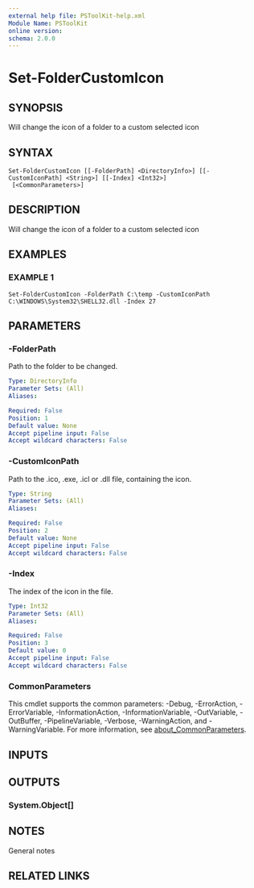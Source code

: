 ```yaml
---
external help file: PSToolKit-help.xml
Module Name: PSToolKit
online version:
schema: 2.0.0
---
```


# Set-FolderCustomIcon

## SYNOPSIS
Will change the icon of a folder to a custom selected icon

## SYNTAX

```
Set-FolderCustomIcon [[-FolderPath] <DirectoryInfo>] [[-CustomIconPath] <String>] [[-Index] <Int32>]
 [<CommonParameters>]
```

## DESCRIPTION
Will change the icon of a folder to a custom selected icon

## EXAMPLES

### EXAMPLE 1
```
Set-FolderCustomIcon -FolderPath C:\temp -CustomIconPath C:\WINDOWS\System32\SHELL32.dll -Index 27
```

## PARAMETERS

### -FolderPath
Path to the folder to be changed.

```yaml
Type: DirectoryInfo
Parameter Sets: (All)
Aliases:

Required: False
Position: 1
Default value: None
Accept pipeline input: False
Accept wildcard characters: False
```

### -CustomIconPath
Path to the .ico, .exe, .icl or .dll file, containing the icon.

```yaml
Type: String
Parameter Sets: (All)
Aliases:

Required: False
Position: 2
Default value: None
Accept pipeline input: False
Accept wildcard characters: False
```

### -Index
The index of the icon in the file.

```yaml
Type: Int32
Parameter Sets: (All)
Aliases:

Required: False
Position: 3
Default value: 0
Accept pipeline input: False
Accept wildcard characters: False
```

### CommonParameters
This cmdlet supports the common parameters: -Debug, -ErrorAction, -ErrorVariable, -InformationAction, -InformationVariable, -OutVariable, -OutBuffer, -PipelineVariable, -Verbose, -WarningAction, and -WarningVariable. For more information, see [about_CommonParameters](http://go.microsoft.com/fwlink/?LinkID=113216).

## INPUTS

## OUTPUTS

### System.Object[]
## NOTES
General notes

## RELATED LINKS
